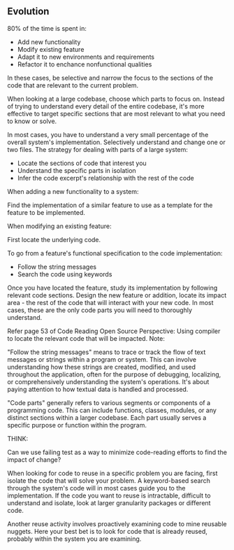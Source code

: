 ## Evolution

80% of the time is spent in:

- Add new functionality
- Modify existing feature
- Adapt it to new environments and requirements
- Refactor it to enchance nonfunctional qualities

In these cases, be selective and narrow the focus to the sections of the code that are relevant to the current problem.

When looking at a large codebase, choose which parts to focus on. Instead of trying to understand every detail of the entire codebase, it's more effective to target specific sections that are most relevant to what you need to know or solve. 

In most cases, you have to understand a very small percentage of the overall system's implementation. Selectively understand and change one or two files. The strategy for dealing with parts of a large system:

- Locate the sections of code that interest you
- Understand the specific parts in isolation
- Infer the code excerpt's relationship with the rest of the code

When adding a new functionality to a system:

Find the implementation of a similar feature to use as a template for the feature to be implemented.

When modifying an existing feature:

First locate the underlying code.

To go from a feature's functional specification to the code implementation:

- Follow the string messages
- Search the code using keywords

Once you have located the feature, study its implementation by following relevant code sections. Design the new feature or addition, locate its impact area - the rest of the code that will interact with your new code. In most cases, these are the only code parts you will need to thoroughly understand.

Refer page 53 of Code Reading Open Source Perspective: Using compiler to locate the relevant code that will be impacted. Note:

"Follow the string messages"  means to trace or track the flow of text messages or strings within a program or system. This can involve understanding how these strings are created, modified, and used throughout the application, often for the purpose of debugging, localizing, or comprehensively understanding the system's operations. It's about paying attention to how textual data is handled and processed.

"Code parts" generally refers to various segments or components of a programming code. This can include functions, classes, modules, or any distinct sections within a larger codebase. Each part usually serves a specific purpose or function within the program. 

THINK:

Can we use failing test as a way to minimize code-reading efforts to find the impact of change?

When looking for code to reuse in a specific problem you are facing, first isolate the code that will solve your problem. A keyword-based search through the system's code will in most cases guide you to the implementation. If the code you want to reuse is intractable, difficult to understand and isolate, look at larger granularity packages or different code.

Another reuse activity involves proactively examining code to mine reusable nuggets. Here your best bet is to look for code that is already reused, probably within the system you are examining.

